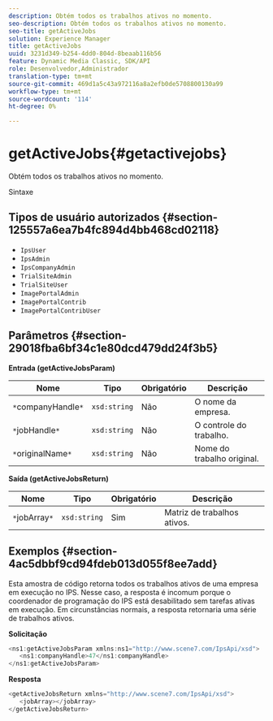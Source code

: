 ```yaml
---
description: Obtém todos os trabalhos ativos no momento.
seo-description: Obtém todos os trabalhos ativos no momento.
seo-title: getActiveJobs
solution: Experience Manager
title: getActiveJobs
uuid: 3231d349-b254-4dd0-804d-8beaab116b56
feature: Dynamic Media Classic, SDK/API
role: Desenvolvedor,Administrador
translation-type: tm+mt
source-git-commit: 469d1a5c43a972116a8a2efb0de5708800130a99
workflow-type: tm+mt
source-wordcount: '114'
ht-degree: 0%

---
```



# getActiveJobs{#getactivejobs}

Obtém todos os trabalhos ativos no momento.

Sintaxe

## Tipos de usuário autorizados {#section-125557a6ea7b4fc894d4bb468cd02118}

* `IpsUser`
* `IpsAdmin`
* `IpsCompanyAdmin`
* `TrialSiteAdmin`
* `TrialSiteUser`
* `ImagePortalAdmin`
* `ImagePortalContrib`
* `ImagePortalContribUser`

## Parâmetros {#section-29018fba6bf34c1e80dcd479dd24f3b5}

**Entrada (getActiveJobsParam)**

| Nome | Tipo | Obrigatório | Descrição |
|---|---|---|---|
| `*`companyHandle`*` | `xsd:string` | Não | O nome da empresa. |
| `*`jobHandle`*` | `xsd:string` | Não | O controle do trabalho. |
| `*`originalName`*` | `xsd:string` | Não | Nome do trabalho original. |

**Saída (getActiveJobsReturn)**

| Nome | Tipo | Obrigatório | Descrição |
|---|---|---|---|
| `*`jobArray`*` | `xsd:string` | Sim | Matriz de trabalhos ativos. |

## Exemplos {#section-4ac5dbbf9cd94fdeb013d055f8ee7add}

Esta amostra de código retorna todos os trabalhos ativos de uma empresa em execução no IPS. Nesse caso, a resposta é incomum porque o coordenador de programação do IPS está desabilitado sem tarefas ativas em execução. Em circunstâncias normais, a resposta retornaria uma série de trabalhos ativos.

**Solicitação**

```java
<ns1:getActiveJobsParam xmlns:ns1="http://www.scene7.com/IpsApi/xsd">
   <ns1:companyHandle>47</ns1:companyHandle>
</ns1:getActiveJobsParam>
```

**Resposta**

```java
<getActiveJobsReturn xmlns="http://www.scene7.com/IpsApi/xsd">
   <jobArray></jobArray>
</getActiveJobsReturn>
```

